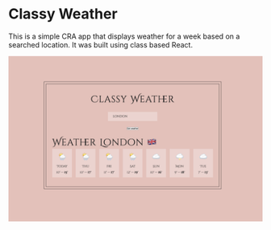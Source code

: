 # Classy Weather

This is a simple CRA app that displays weather for a week based on a searched location. It was built using class based React.

![demo](./src/demo.png)
